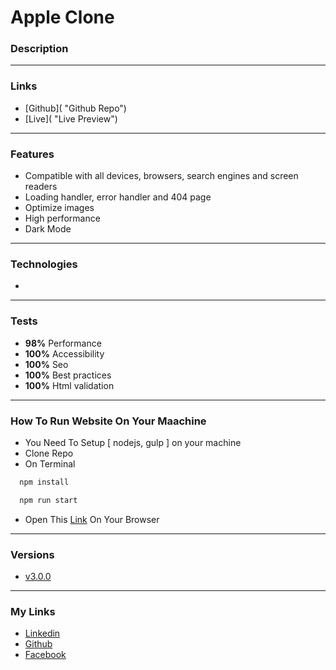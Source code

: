 # Apple Clone

### Description

---

### Links

- [Github]( "Github Repo")
- [Live]( "Live Preview")

---

### Features

- Compatible with all devices, browsers, search engines and screen readers
- Loading handler, error handler and 404 page
- Optimize images
- High performance
- Dark Mode

---

### Technologies

-

---

### Tests

- **98%** Performance
- **100%** Accessibility
- **100%** Seo
- **100%** Best practices
- **100%** Html validation

---

### How To Run Website On Your Maachine

- You Need To Setup [ nodejs, gulp ] on your machine
- Clone Repo
- On Terminal

```bash
  npm install
```

```bash
  npm run start
```

- Open This [Link](http://localhost:8888) On Your Browser

---

### Versions

- [v3.0.0]()

---

### My Links

- [Linkedin](https://www.linkedin.com/in/kirolos-m-a29134165/)
- [Github](https://github.com/Kmg11)
- [Facebook](https://www.facebook.com/KirolosMahfouz/)
